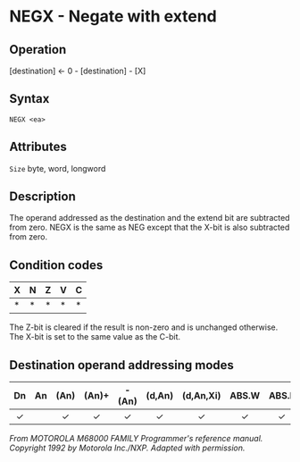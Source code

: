 # NEGX - Negate with extend

## Operation
[destination] ← 0 - [destination] - [X]

## Syntax
```assembly
NEGX <ea>
```

## Attributes
`Size`  byte, word, longword

## Description
The operand addressed as the destination and the extend bit are
subtracted from zero. NEGX is the same as NEG except that the X-bit is also subtracted from zero.

## Condition codes
|X|N|Z|V|C|
|--|--|--|--|--|
|*|*|*|*|*|

The Z-bit is cleared if the result is non-zero and is unchanged
otherwise. The X-bit is set to the same value as the C-bit.

## Destination operand addressing modes
|Dn|An|(An)|(An)+|-(An)|(d,An)|(d,An,Xi)|ABS.W|ABS.L|(d,PC)|(d,PC,Xn)|imm|
|:-:|:-:|:-:|:-:|:-:|:-:|:-:|:-:|:-:|:-:|:-:|:-:|
|✓||✓|✓|✓|✓|✓|✓|✓||||

*From MOTOROLA M68000 FAMILY Programmer's reference manual. Copyright 1992 by Motorola Inc./NXP. Adapted with permission.*